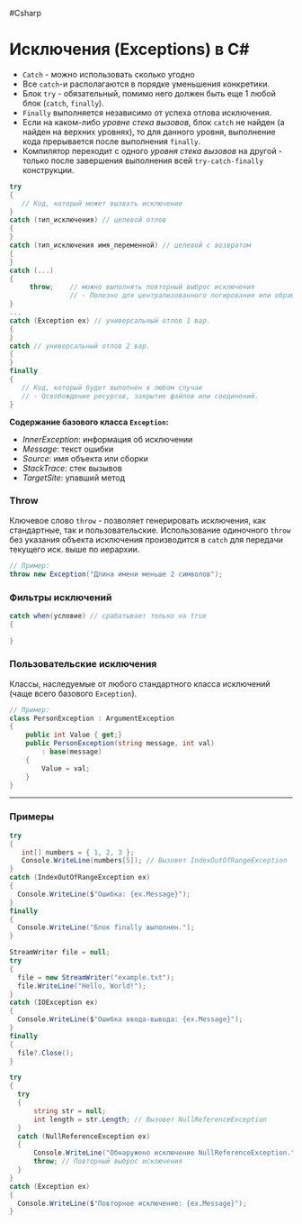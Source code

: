 #Csharp

# Исключения (Exceptions) в C#

- `Catch` - можно использовать сколько угодно
- Все `catch`-и располагаются в порядке уменьшения конкретики.
- Блок `try` - обязательный, помимо него должен быть еще 1 любой блок (`catch`, `finally`).
- `Finally` выполняется независимо от успеха отлова исключения.
- Если на каком-либо *уровне стека вызовов*, блок `catch` не найден (а найден на верхних уровнях), то для данного уровня, выполнение кода прерывается после выполнения `finally`.
- Компилятор переходит с одного *уровня стека вызовов* на другой - только после завершения выполнения всей `try-catch-finally` конструкции.

```csharp
try
{
   // Код, который может вызвать исключение
}
catch (тип_исключения) // целевой отлов
{
}
catch (тип_исключения имя_переменной) // целевой с возвратом
{
}
catch (...)
{
	 throw;    // можно выполнять повторный выброс исключения
			   // - Полезно для централизованного логирования или обработки исключений.
}
...
catch (Exception ex) // универсальный отлов 1 вар.
{
}
catch // универсальный отлов 2 вар.
{
}
finally
{
   // Код, который будет выполнен в любом случае
   // - Освобождение ресурсов, закрытие файлов или соединений.
}
```

**Содержание базового класса `Exception`:**
- *InnerException*: информация об исключении
- *Message*: текст ошибки
- *Source*: имя объекта или сборки
- *StackTrace*: стек вызывов
- *TargetSite*: упавший метод

###  Throw

Ключевое слово `throw` - позволяет генерировать исключения, как стандартные, так и пользовательские.
Использование одиночного `throw` без указания объекта исключения производится в `catch` для передачи текущего иск. выше по иерархии.

```csharp
// Пример:
throw new Exception("Длина имени меньше 2 символов");
```

### Фильтры исключений

```csharp
catch when(условие) // срабатывает только на true
{
     
}
```

### Пользовательские исключения
Классы, наследуемые от любого стандартного класса исключений (чаще всего базового `Exception`).

```csharp
// Пример:
class PersonException : ArgumentException
{
    public int Value { get;}
    public PersonException(string message, int val)
        : base(message)
    {
        Value = val;
    }
}
```


---
### Примеры

 ```csharp
try
{
	int[] numbers = { 1, 2, 3 };
	Console.WriteLine(numbers[5]); // Вызовет IndexOutOfRangeException
}
catch (IndexOutOfRangeException ex)
{
   Console.WriteLine($"Ошибка: {ex.Message}");
}
finally
{
   Console.WriteLine("Блок finally выполнен.");
}
```

 ```csharp
StreamWriter file = null;
try
{
   file = new StreamWriter("example.txt");
   file.WriteLine("Hello, World!");
}
catch (IOException ex)
{
   Console.WriteLine($"Ошибка ввода-вывода: {ex.Message}");
}
finally
{
   file?.Close();
}
```

 ```csharp
try
{
   try
   {
	   string str = null;
	   int length = str.Length; // Вызовет NullReferenceException
   }
   catch (NullReferenceException ex)
   {
	   Console.WriteLine("Обнаружено исключение NullReferenceException.");
	   throw; // Повторный выброс исключения
   }
}
catch (Exception ex)
{
   Console.WriteLine($"Повторное исключение: {ex.Message}");
}
```